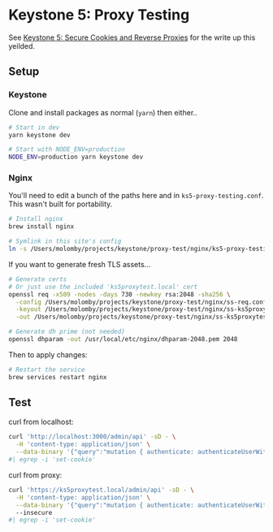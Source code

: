 # Keystone 5: Proxy Testing

See [Keystone 5: Secure Cookies and Reverse Proxies](https://gist.github.com/molomby/6fa22c165e0025f0f83d55195f3c6e37#express-trust-proxy-setting)
for the write up this yeilded.

## Setup

### Keystone

Clone and install packages as normal (`yarn`) then either..

```sh
# Start in dev
yarn keystone dev

# Start with NODE_ENV=production
NODE_ENV=production yarn keystone dev
```

### Nginx

You'll need to edit a bunch of the paths here and in `ks5-proxy-testing.conf`.
This wasn't built for portability.

```sh
# Install nginx
brew install nginx

# Symlink in this site's config
ln -s /Users/molomby/projects/keystone/proxy-test/nginx/ks5-proxy-testing.conf /usr/local/etc/nginx/servers
```

If you want to generate fresh TLS assets...

```sh
# Generate certs
# Or just use the included 'ks5proxytest.local' cert
openssl req -x509 -nodes -days 730 -newkey rsa:2048 -sha256 \
  -config /Users/molomby/projects/keystone/proxy-test/nginx/ss-req.conf \
  -keyout /Users/molomby/projects/keystone/proxy-test/nginx/ss-ks5proxytest.local-privkey.pem \
  -out /Users/molomby/projects/keystone/proxy-test/nginx/ss-ks5proxytest.local-cert.pem

# Generate dh prime (not needed)
openssl dhparam -out /usr/local/etc/nginx/dhparam-2048.pem 2048
```

Then to apply changes:

```sh
# Restart the service
brew services restart nginx
```

## Test

curl from localhost:

```sh
curl 'http://localhost:3000/admin/api' -sD - \
  -H 'content-type: application/json' \
  --data-binary '{"query":"mutation { authenticate: authenticateUserWithPassword(email: \"john@thinkmill.com.au\", password: \"qweqweqwe\") { item { id } } }"}'
#| egrep -i 'set-cookie'
```

curl from proxy:

```sh
curl 'https://ks5proxytest.local/admin/api' -sD - \
  -H 'content-type: application/json' \
  --data-binary '{"query":"mutation { authenticate: authenticateUserWithPassword(email: \"john@thinkmill.com.au\", password: \"qweqweqwe\") { item { id } } }"}'
  --insecure
#| egrep -i 'set-cookie'
```
